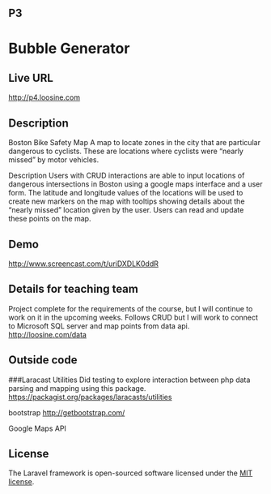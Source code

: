 ## P3
# Bubble Generator 

## Live URL
<http://p4.loosine.com>

## Description
Boston Bike Safety Map
A map to locate zones in the city that are particular dangerous to cyclists. These are locations where cyclists were “nearly missed” by motor vehicles. 

Description
Users with CRUD interactions are able to input locations of dangerous intersections in Boston using a google maps interface and a user form. The latitude and longitude values of the locations will be used to create new markers on the map with tooltips showing details about the “nearly missed” location given by the user. Users can read and update these points on the map.


## Demo
<http://www.screencast.com/t/uriDXDLK0ddR>

## Details for teaching team
Project complete for the requirements of the course, but I will continue to work on it in the upcoming weeks. Follows CRUD but I will work to connect to Microsoft SQL server and map points from data api. <http://loosine.com/data>


## Outside code
###Laracast Utilities 
Did testing to explore interaction between php data parsing and mapping using this package.
<https://packagist.org/packages/laracasts/utilities>

bootstrap
<http://getbootstrap.com/>

Google Maps API


## License
The Laravel framework is open-sourced software licensed under the [MIT license](http://opensource.org/licenses/MIT).

